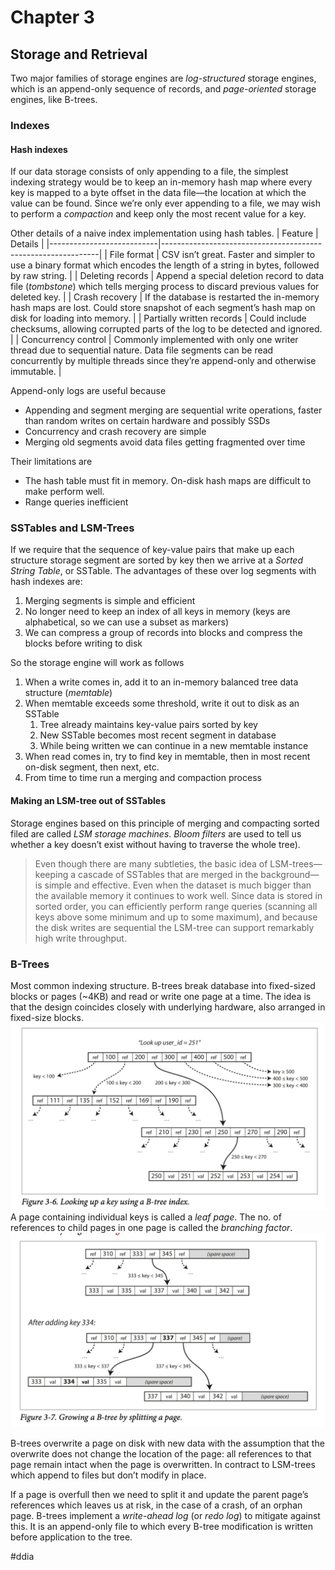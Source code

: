 # Chapter 3
## Storage and Retrieval
Two major families of storage engines are *log-structured* storage engines, which is an append-only sequence of records, and *page-oriented* storage engines, like B-trees.

### Indexes
#### Hash indexes
If our data storage consists of only appending to a file, the simplest indexing strategy would be to keep an in-memory hash map where every key is mapped to a byte offset in the data file—the location at which the value can be found. Since we’re only ever appending to a file, we may wish to perform a *compaction* and keep only the most recent value for a key.

Other details of a naive index implementation using hash tables.
| Feature                   | Details                                                      |
|---------------------------|--------------------------------------------------------------|
| File format               | CSV isn’t great. Faster and simpler to use a binary format which encodes the length of a string in bytes, followed by raw string. |
| Deleting records          | Append a special deletion record to data file (*tombstone*) which tells merging process to discard previous values for deleted key. |
| Crash recovery            | If the database is restarted the in-memory hash maps are lost. Could store snapshot of each segment’s hash map on disk for loading into memory. |
| Partially written records | Could include checksums, allowing corrupted parts of the log to be detected and ignored. |
| Concurrency control       | Commonly implemented with only one writer thread due to sequential nature. Data file segments can be read concurrently by multiple threads since they’re append-only and otherwise immutable. |

Append-only logs are useful because
* Appending and segment merging are sequential write operations, faster than random writes on certain hardware and possibly SSDs
* Concurrency and crash recovery are simple
* Merging old segments avoid data files getting fragmented over time

Their limitations are
* The hash table must fit in memory. On-disk hash maps are difficult to make perform well.
* Range queries inefficient

### SSTables and LSM-Trees
If we require that the sequence of key-value pairs that make up each structure storage segment are sorted by key then we arrive at a *Sorted String Table*, or SSTable. The advantages of these over log segments with hash indexes are:
1. Merging segments is simple and efficient
2. No longer need to keep an index of all keys in memory (keys are alphabetical, so we can use a subset as markers)
3. We can compress a group of records into blocks and compress the blocks before writing to disk

So the storage engine will work as follows
1. When a write comes in, add it to an in-memory balanced tree data structure (*memtable*)
2. When memtable exceeds some threshold, write it out to disk as an SSTable
   1. Tree already maintains key-value pairs sorted by key
   2. New SSTable becomes most recent segment in database
   3. While being written we can continue in a new memtable instance
3. When read comes in, try to find key in memtable, then in most recent on-disk segment, then next, etc.
4. From time to time run a merging and compaction process

#### Making an LSM-tree out of SSTables
Storage engines based on this principle of merging and compacting sorted filed are called *LSM storage machines*. *Bloom filters* are used to tell us whether a key doesn’t exist without having to traverse the whole tree).

> Even though there are many subtleties, the basic idea of LSM-trees—keeping a cascade of SSTables that are merged in the background—is simple and effective. Even when the dataset is much bigger than the available memory it continues to work well. Since data is stored in sorted order, you can efficiently perform range queries (scanning all keys above some minimum and up to some maximum), and because the disk writes are sequential the LSM-tree can support remarkably high write throughput. 

### B-Trees
Most common indexing structure. B-trees break database into fixed-sized blocks or pages (~4KB) and read or write one page at a time. The idea is that the design coincides closely with underlying hardware, also arranged in fixed-size blocks.
![](ddia3/image.png)<!-- {"width":354} -->
A page containing individual keys is called a *leaf page*. The no. of references to child pages in one page is called the *branching factor*.
![](ddia3/image%202.png)<!-- {"width":354} -->

B-trees overwrite a page on disk with new data with the assumption that the overwrite does not change the location of the page: all references to that page remain intact when the page is overwritten. In contract to LSM-trees which append to files but don’t modify in place.

If a page is overfull then we need to split it and update the parent page’s references which leaves us at risk, in the case of a crash, of an orphan page. B-trees implement a *write-ahead log* (or *redo log*) to mitigate against this. It is an append-only file to which every B-tree modification is written before application to the tree.

#ddia